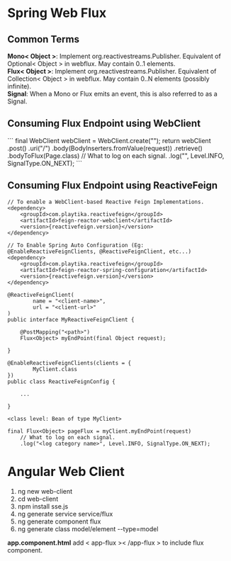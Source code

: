 <h1>Spring Web Flux</h1>

<h2>Common Terms</h2>
<b>Mono< Object ></b>: Implement org.reactivestreams.Publisher. Equivalent of Optional< Object > in webflux. May contain 0..1 elements.<br/>
<b>Flux< Object ></b>: Implement org.reactivestreams.Publisher. Equivalent of Collection< Object > in webflux. May contain 0..N elements (possibly infinite). <br/>
<b>Signal</b>: When a Mono or Flux emits an event, this is also referred to as a Signal.<br/>

<h2>Consuming Flux Endpoint using WebClient</h2>
```
final WebClient webClient = WebClient.create("<url>");
return webClient
        .post()
        .uri("/<path>")
        .body(BodyInserters.fromValue(request))
        .retrieve()
        .bodyToFlux(Page.class)
        // What to log on each signal.
        .log("<log category name>", Level.INFO, SignalType.ON_NEXT);
```

<h2>Consuming Flux Endpoint using ReactiveFeign</h2>

```
// To enable a WebClient-based Reactive Feign Implementations.
<dependency>
    <groupId>com.playtika.reactivefeign</groupId>
    <artifactId>feign-reactor-webclient</artifactId>
    <version>{reactivefeign.version}</version>
</dependency>

// To Enable Spring Auto Configuration (Eg: @EnableReactiveFeignClients, @ReactiveFeignClient, etc...)
<dependency>
    <groupId>com.playtika.reactivefeign</groupId>
    <artifactId>feign-reactor-spring-configuration</artifactId>
    <version>{reactivefeign.version}</version>
</dependency>
```

```
@ReactiveFeignClient(
        name = "<client-name>",
        url = "<client-url>"
)
public interface MyReactiveFeignClient {

    @PostMapping("<path>")
    Flux<Object> myEndPoint(final Object request);

}
```

```
@EnableReactiveFeignClients(clients = {
        MyClient.class
})
public class ReactiveFeignConfig {

    ...

}
```

```
<class level: Bean of type MyClient>

final Flux<Object> pageFlux = myClient.myEndPoint(request)
    // What to log on each signal.
    .log("<log category name>", Level.INFO, SignalType.ON_NEXT);
```


<h1>Angular Web Client</h1>
<ol>
    <li>ng new web-client</li>
    <li>cd web-client</li>
    <li>npm install sse.js</li>
    <li>ng generate service service/flux</li>
    <li>ng generate component flux</li>
    <li>ng generate class model/element --type=model</li>
</ol>

<b>app.component.html</b> add < app-flux >< /app-flux > to include flux component.